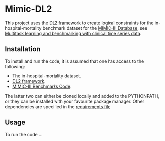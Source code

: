 # Mimic-DL2

This project uses the [DL2 framework](https://github.com/eth-sri/dl2) to create logical constraints for the in-hospital-mortality benchmark dataset for the [MIMIC-III Database](https://physionet.org/content/mimiciii/1.4/), see [Multitask learning and benchmarking with clinical time series data](https://arxiv.org/abs/1703.07771).

## Installation
To install and run the code, it is assumed that one has access to the following:

- The in-hospital-mortality dataset. 
- [DL2 framework](https://github.com/eth-sri/dl2). 
- [MIMIC-III Benchmarks Code](https://github.com/YerevaNN/mimic3-benchmarks). 
 
The latter two can either be cloned locally and added to the PYTHONPATH, or they can be installed with your favourite package manager.
Other dependencies are specified in the [requirements file](requirements.txt)

## Usage
To run the code ...
